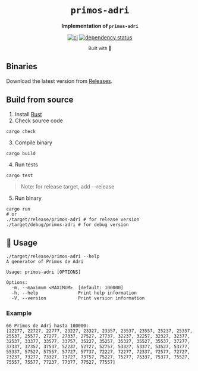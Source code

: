 <div align="center">

  <h1><code>primos-adri</code></h1>

  <strong>Implementation of `primos-adri`</strong>

  [![ci](https://github.com/jiep/primos-adri/actions/workflows/ci.yml/badge.svg)](https://github.com/jiep/primos-adri/actions/workflows/ci.yml)
  [![dependency status](https://deps.rs/repo/github/jiep/primos-adri/status.svg)](https://deps.rs/repo/github/jiep/primos-adri)

  <sub>Built with 🦀</sub>
</div>

## Binaries

Download the latest version from [Releases](https://github.com/jiep/primos-adri/releases).

## Build from source

1. Install [Rust](https://www.rust-lang.org/tools/install)
2. Check source code

```
cargo check
``` 

3. Compile binary

```
cargo build
``` 

4. Run tests

```
cargo test
```

> Note: for release target, add --release

5. Run binary

```
cargo run
# or
./target/release/primos-adri # for release version
./target/debug/primos-adri # for debug version
```

## 🚴 Usage

```
./target/release/primos-adri --help
A generator of Primos de Adri

Usage: primos-adri [OPTIONS]

Options:
  -m, --maximum <MAXIMUM>  [default: 100000]
  -h, --help               Print help information
  -V, --version            Print version information
```

### Example

```
66 Primos de Adri hasta 100000:
[22277, 22727, 22777, 23227, 23327, 23357, 23537, 23557, 25237, 25357, 25537, 25577, 27277, 27337, 27527, 27737, 32237, 32257, 32327, 32377, 32537, 33377, 33577, 33757, 35227, 35257, 35327, 35527, 35537, 37277, 37337, 37357, 37537, 52237, 52727, 52757, 53327, 53377, 53527, 53777, 55337, 57527, 57557, 57727, 57737, 72227, 72277, 72337, 72577, 72727, 73237, 73277, 73327, 73727, 73757, 75227, 75277, 75337, 75377, 75527, 75557, 75577, 77237, 77377, 77527, 77557]
```
